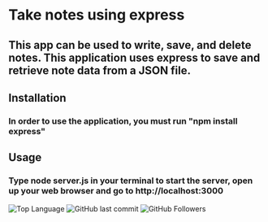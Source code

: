# Take notes using express

## This app can be used to write, save, and delete notes. This application uses express to save and retrieve note data from a JSON file.

## Installation

### In order to use the application, you must run "npm install express"

## Usage

### Type node server.js in your terminal to start the server, open up your web browser and go to http://localhost:3000

  
  

  

  
  

![Top Language](https://img.shields.io/github/languages/top/arod1207/HW-11-Note-Taker) ![GitHub last commit](https://img.shields.io/github/last-commit/arod1207/HW-11-Note-Taker) ![GitHub Followers](https://img.shields.io/github/followers/arod1207?style=social)